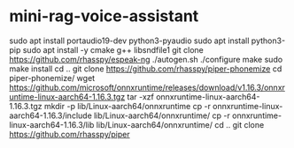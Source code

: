 # mini-rag-voice-assistant

sudo apt install portaudio19-dev python3-pyaudio
sudo apt install python3-pip
sudo apt install -y cmake g++ libsndfile1
git clone https://github.com/rhasspy/espeak-ng
./autogen.sh
./configure
make
sudo make install
cd ..
git clone https://github.com/rhasspy/piper-phonemize
cd piper-phonemize/
wget https://github.com/microsoft/onnxruntime/releases/download/v1.16.3/onnxruntime-linux-aarch64-1.16.3.tgz
tar -xzf onnxruntime-linux-aarch64-1.16.3.tgz
mkdir -p lib/Linux-aarch64/onnxruntime
cp -r onnxruntime-linux-aarch64-1.16.3/include lib/Linux-aarch64/onnxruntime/
cp -r onnxruntime-linux-aarch64-1.16.3/lib lib/Linux-aarch64/onnxruntime/
cd ..
git clone https://github.com/rhasspy/piper
